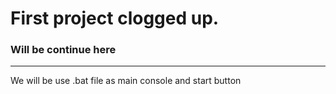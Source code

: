 # First project clogged up.


### Will be continue here
------


We will be use .bat file as main console and start button
